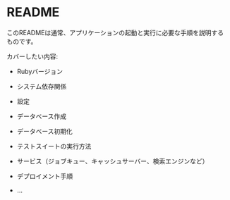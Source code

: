 # README

このREADMEは通常、アプリケーションの起動と実行に必要な手順を説明するものです。

カバーしたい内容:

* Rubyバージョン

* システム依存関係

* 設定

* データベース作成

* データベース初期化

* テストスイートの実行方法

* サービス（ジョブキュー、キャッシュサーバー、検索エンジンなど）

* デプロイメント手順

* ...